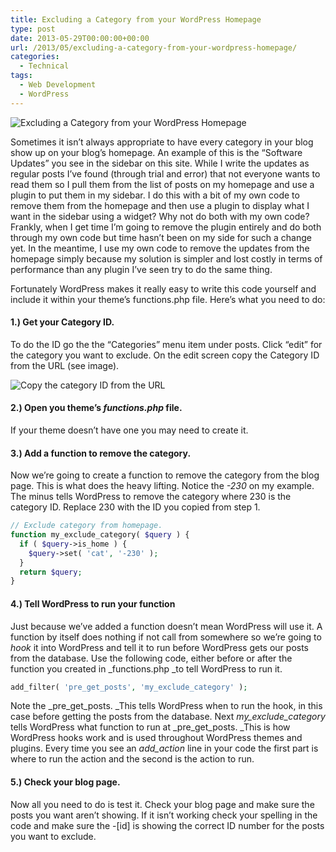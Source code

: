 ```yaml
---
title: Excluding a Category from your WordPress Homepage
type: post
date: 2013-05-29T00:00:00+00:00
url: /2013/05/excluding-a-category-from-your-wordpress-homepage/
categories:
  - Technical
tags:
  - Web Development
  - WordPress
---
```


![Excluding a Category from your WordPress Homepage](/images/2013/05/wordpress-logo-150x150-1.png)

Sometimes it isn’t always appropriate to have every category in your blog show up on your blog’s homepage. An example of this is the “Software Updates” you see in the sidebar on this site. While I write the updates as regular posts I’ve found (through trial and error) that not everyone wants to read them so I pull them from the list of posts on my homepage and use a plugin to put them in my sidebar. I do this with a bit of my own code to remove them from the homepage and then use a plugin to display what I want in the sidebar using a widget? Why not do both with my own code? Frankly, when I get time I’m going to remove the plugin entirely and do both through my own code but time hasn’t been on my side for such a change yet. In the meantime, I use my own code to remove the updates from the homepage simply because my solution is simpler and lost costly in terms of performance than any plugin I’ve seen try to do the same thing.

Fortunately WordPress makes it really easy to write this code yourself and include it within your theme’s functions.php file. Here’s what you need to do:

#### 1.) Get your Category ID.

To do the ID go the the “Categories” menu item under posts. Click “edit” for the category you want to exclude. On the edit screen copy the Category ID from the URL (see image).

![Copy the category ID from the URL](/images/2013/05/copy-the-category-id-350x128-1.jpg "Copy the category ID from the URL")

#### 2.) Open you theme’s _functions.php_ file.

If your theme doesn’t have one you may need to create it.

#### 3.) Add a function to remove the category.

Now we’re going to create a function to remove the category from the blog page. This is what does the heavy lifting. Notice the _-230_ on my example. The minus tells WordPress to remove the category where 230 is the category ID. Replace 230 with the ID you copied from step 1.

``` php
// Exclude category from homepage.
function my_exclude_category( $query ) {
  if ( $query->is_home ) {
    $query->set( 'cat', '-230' );
  }
  return $query;
}
```

#### 4.) Tell WordPress to run your function

Just because we’ve added a function doesn’t mean WordPress will use it. A function by itself does nothing if not call from somewhere so we’re going to _hook_ it into WordPress and tell it to run before WordPress gets our posts from the database. Use the following code, either before or after the function you created in _functions.php _to tell WordPress to run it.

``` php
add_filter( 'pre_get_posts', 'my_exclude_category' );
```

Note the _pre\_get\_posts. _This tells WordPress when to run the hook, in this case before getting the posts from the database. Next _my\_exclude\_category_ tells WordPress what function to run at _pre\_get\_posts. _This is how WordPress hooks work and is used throughout WordPress themes and plugins. Every time you see an _add_action_ line in your code the first part is where to run the action and the second is the action to run.

#### 5.) Check your blog page.

Now all you need to do is test it. Check your blog page and make sure the posts you want aren’t showing. If it isn’t working check your spelling in the code and make sure the -[id] is showing the correct ID number for the posts you want to exclude.